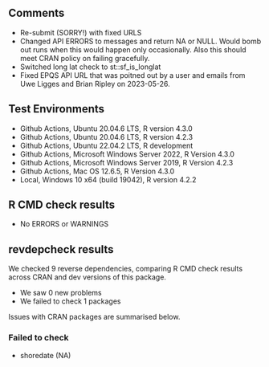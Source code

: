 ## Comments
- Re-submit (SORRY!) with fixed URLS
- Changed API ERRORS to messages and return NA or NULL.  Would bomb out runs when this would happen only occasionally. Also this should meet CRAN policy on failing gracefully.
- Switched long lat check to st::sf_is_longlat
- Fixed EPQS API URL that was poitned out by a user and emails from Uwe Ligges and Brian Ripley on 2023-05-26.

## Test Environments
- Github Actions, Ubuntu 20.04.6 LTS, R version 4.3.0
- Github Actions, Ubuntu 20.04.6 LTS, R version 4.2.3
- Github Actions, Ubuntu 22.04.2 LTS, R development
- Github Actions, Microsoft Windows Server 2022, R Version 4.3.0
- Github Actions, Microsoft Windows Server 2019, R Version 4.2.3
- Github Actions, Mac OS 12.6.5, R Version 4.3.0
- Local, Windows 10 x64 (build 19042), R version 4.2.2

## R CMD check results
- No ERRORS or WARNINGS

## revdepcheck results

We checked 9 reverse dependencies, comparing R CMD check results across CRAN and dev versions of this package.

 * We saw 0 new problems
 * We failed to check 1 packages

Issues with CRAN packages are summarised below.

### Failed to check

* shoredate (NA)
